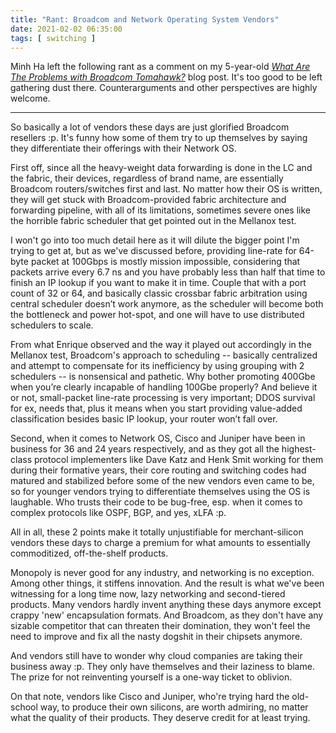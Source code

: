 ```yaml
---
title: "Rant: Broadcom and Network Operating System Vendors"
date: 2021-02-02 06:35:00
tags: [ switching ]
---
```

Minh Ha left the following rant as a comment on my 5-year-old _[What Are The Problems with Broadcom Tomahawk?](https://blog.ipspace.net/2016/05/what-are-problems-with-broadcom.html)_ blog post. It's too good to be left gathering dust there. Counterarguments and other perspectives are highly welcome.

---

So basically a lot of vendors these days are just glorified Broadcom resellers :p. It's funny how some of them try to up themselves by saying they differentiate their offerings with their Network OS. 
<!--more-->
First off, since all the heavy-weight data forwarding is done in the LC and the fabric, their devices, regardless of brand name, are essentially Broadcom routers/switches first and last. No matter how their OS is written, they will get stuck with Broadcom-provided fabric architecture and forwarding pipeline, with all of its limitations, sometimes severe ones like the horrible fabric scheduler that get pointed out in the Mellanox test.

I won't go into too much detail here as it will dilute the bigger point I'm trying to get at, but as we've discussed before, providing line-rate for 64-byte packet at 100Gbps is mostly mission impossible, considering that packets arrive every 6.7 ns and you have probably less than half that time to finish an IP lookup if you want to make it in time. Couple that with a port count of 32 or 64, and basically classic crossbar fabric arbitration using central scheduler doesn’t work anymore, as the scheduler will become both the bottleneck and power hot-spot, and one will have to use distributed schedulers to scale. 

From what Enrique observed and the way it played out accordingly in the Mellanox test, Broadcom's approach to scheduling -- basically centralized and attempt to compensate for its inefficiency by using grouping with 2 schedulers -- is nonsensical and pathetic. Why bother promoting 400Gbe when you’re clearly incapable of handling 100Gbe properly? And believe it or not, small-packet line-rate processing is very important; DDOS survival for ex, needs that, plus it means when you start providing value-added classification besides basic IP lookup, your router won’t fall over.

Second, when it comes to Network OS, Cisco and Juniper have been in business for 36 and 24 years respectively, and as they got all the highest-class protocol implementers like Dave Katz and Henk Smit working for them during their formative years, their core routing and switching codes had matured and stabilized before some of the new vendors even came to be, so for younger vendors trying to differentiate themselves using the OS is laughable. Who trusts their code to be bug-free, esp. when it comes to complex protocols like OSPF, BGP, and yes, xLFA :p.

All in all, these 2 points make it totally unjustifiable for merchant-silicon vendors these days to charge a premium for what amounts to essentially commoditized, off-the-shelf products.

Monopoly is never good for any industry, and networking is no exception. Among other things, it stiffens innovation. And the result is what we've been witnessing for a long time now, lazy networking and second-tiered products. Many vendors hardly invent anything these days anymore except crappy 'new' encapsulation formats. And Broadcom, as they don't have any sizable competitor that can threaten their domination, they won't feel the need to improve and fix all the nasty dogshit in their chipsets anymore.

And vendors still have to wonder why cloud companies are taking their business away :p. They only have themselves and their laziness to blame. The prize for not reinventing yourself is a one-way ticket to oblivion.

On that note, vendors like Cisco and Juniper, who're trying hard the old-school way, to produce their own silicons, are worth admiring, no matter what the quality of their products. They deserve credit for at least trying.